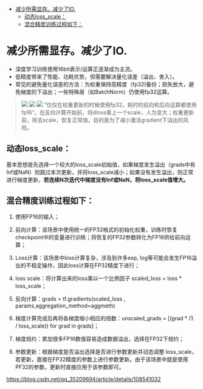 - [ 减少所需显存。减少了IO.](#head1)
	- [ 动态loss_scale：](#head2)
	- [ 混合精度训练过程如下：](#head3)
# <span id="head1"> 减少所需显存。减少了IO.</span>
- 深度学习训练使用16bit表示/运算正逐渐成为主流。
- 低精度带来了性能、功耗优势，但需要解决量化误差（溢出、舍入）。
- 常见的避免量化误差的方法：为权重保持高精度（fp32)备份；损失放大，避免梯度的下溢出；一些特殊层（如BatchNorm）仍使用fp32运算。
>![](https://upload-images.jianshu.io/upload_images/18339009-6cbb1d110dc0af10.png?imageMogr2/auto-orient/strip%7CimageView2/2/w/1240)
![](https://upload-images.jianshu.io/upload_images/18339009-c448ba7a4504c962.png?imageMogr2/auto-orient/strip%7CimageView2/2/w/1240)
![](https://upload-images.jianshu.io/upload_images/18339009-66f436d0d0d31f51.png?imageMogr2/auto-orient/strip%7CimageView2/2/w/1240)
“仅仅在权重更新的时候使用fp32，耗时的前向和后向运算都使用fp16”。在反向计算开始前，将dloss乘上一个scale，人为变大；权重更新前，除去scale，恢复正常值。目的是为了减小激活gradient下溢出的风险。


## <span id="head2"> 动态loss_scale：</span>
基本思想是先选择一个较大的loss_scale初始值，如果梯度发生溢出（grads中有Inf或NaN）则跳过本次更新，并将loss_scale减小；如果没有发生溢出，则正常进行梯度更新，**若连续N次迭代中梯度没有Inf或NaN，将loss_scale值增大。**

## <span id="head3"> 混合精度训练过程如下：</span>

1) 使用FP16的输入；

2) 前向计算：该场景中使用统一的FP32格式的初始化权重，训练时恢复checkpoint中的变量进行训练；将恢复的FP32参数转化为FP16供给前向运算；

3) Loss计算：该场景中loss计算复杂，涉及到许多exp, log等可能会发生FP16溢出的不稳定操作，因此loss计算在FP32精度下进行；

4) loss scale：将计算出来的loss乘以一个比例因子 scaled_loss = loss * loss_scale；

5) 反向计算：grads = tf.gradients(scaled_loss , params,aggregation_method=aggmeth)

6) 梯度计算完成后再将各梯度缩小相应的倍数：unscaled_grads = [(grad * (1. / loss_scale)) for grad in grads]；

7) 梯度规约：累加很多FP16数值容易造成数据溢出，选择在FP32下规约；

8) 参数更新：根据梯度是否溢出选择是否进行参数更新并动态调整 loss_scale，若更新，直接在FP32精度的参数上进行参数更新。由于该场景中就是使用PF32的参数，更新时直接应用于该参数即可。

https://blog.csdn.net/qq_35209694/article/details/108541032
